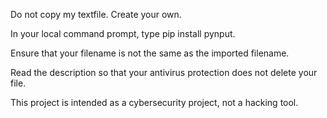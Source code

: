 Do not copy my textfile. Create your own. 

In your local command prompt, type  pip install pynput. 

Ensure that your filename is not the same as the imported filename.

Read the description so that your antivirus protection does not delete your file.

This project is intended as a cybersecurity project, not a hacking tool. 
 
 
